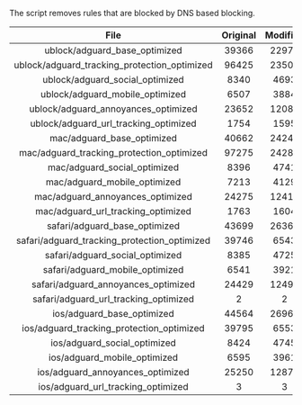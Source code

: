 The script removes rules that are blocked by DNS based blocking.


| File | Original | Modified |
|:----:|:-----:|:-----:|
| ublock/adguard_base_optimized | 39366 | 22974 |
| ublock/adguard_tracking_protection_optimized | 96425 | 23509 |
| ublock/adguard_social_optimized | 8340 | 4693 |
| ublock/adguard_mobile_optimized | 6507 | 3884 |
| ublock/adguard_annoyances_optimized | 23652 | 12087 |
| ublock/adguard_url_tracking_optimized | 1754 | 1595 |
| mac/adguard_base_optimized | 40662 | 24243 |
| mac/adguard_tracking_protection_optimized | 97275 | 24287 |
| mac/adguard_social_optimized | 8396 | 4741 |
| mac/adguard_mobile_optimized | 7213 | 4129 |
| mac/adguard_annoyances_optimized | 24275 | 12419 |
| mac/adguard_url_tracking_optimized | 1763 | 1604 |
| safari/adguard_base_optimized | 43699 | 26364 |
| safari/adguard_tracking_protection_optimized | 39746 | 6543 |
| safari/adguard_social_optimized | 8385 | 4725 |
| safari/adguard_mobile_optimized | 6541 | 3921 |
| safari/adguard_annoyances_optimized | 24429 | 12498 |
| safari/adguard_url_tracking_optimized | 2 | 2 |
| ios/adguard_base_optimized | 44564 | 26963 |
| ios/adguard_tracking_protection_optimized | 39795 | 6553 |
| ios/adguard_social_optimized | 8424 | 4745 |
| ios/adguard_mobile_optimized | 6595 | 3961 |
| ios/adguard_annoyances_optimized | 25250 | 12879 |
| ios/adguard_url_tracking_optimized | 3 | 3 |